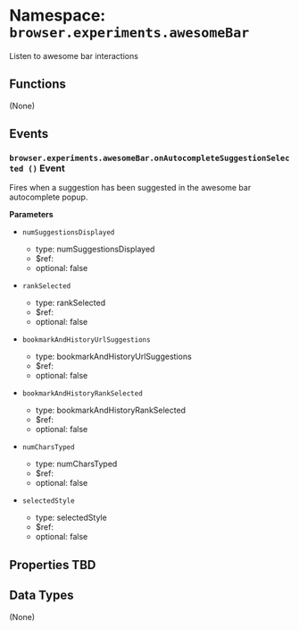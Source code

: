 # Namespace: `browser.experiments.awesomeBar`

Listen to awesome bar interactions

## Functions

(None)

## Events

### `browser.experiments.awesomeBar.onAutocompleteSuggestionSelected ()` Event

Fires when a suggestion has been suggested in the awesome bar autocomplete popup.

**Parameters**

* `numSuggestionsDisplayed`

  * type: numSuggestionsDisplayed
  * $ref:
  * optional: false

* `rankSelected`

  * type: rankSelected
  * $ref:
  * optional: false

* `bookmarkAndHistoryUrlSuggestions`

  * type: bookmarkAndHistoryUrlSuggestions
  * $ref:
  * optional: false

* `bookmarkAndHistoryRankSelected`

  * type: bookmarkAndHistoryRankSelected
  * $ref:
  * optional: false

* `numCharsTyped`

  * type: numCharsTyped
  * $ref:
  * optional: false

* `selectedStyle`
  * type: selectedStyle
  * $ref:
  * optional: false

## Properties TBD

## Data Types

(None)
